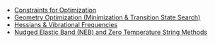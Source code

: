 
  - [Constraints for Optimization](Constraints "wikilink")
  - [Geometry Optimization (Minimization & Transition State
    Search)](Geometry-Optimization "wikilink")
  - [Hessians & Vibrational
    Frequencies](Hessians-and-Vibrational-Frequencies "wikilink")
  - [Nudged Elastic Band (NEB) and Zero Temperature String
    Methods](Nudged-Elastic-Band-and-Zero-Temperature-String-Methods "wikilink")

